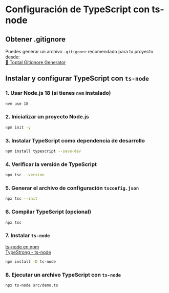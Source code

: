 # Configuración de TypeScript con ts-node

## Obtener .gitignore  
Puedes generar un archivo `.gitignore` recomendado para tu proyecto desde:  
[🔗 Toptal Gitignore Generator](https://www.toptal.com/developers/gitignore)

## Instalar y configurar TypeScript con `ts-node`

### 1. Usar Node.js 18 (si tienes `nvm` instalado)
```sh
nvm use 18
```

### 2. Inicializar un proyecto Node.js
```sh
npm init -y
```

### 3. Instalar TypeScript como dependencia de desarrollo
```sh
npm install typescript --save-dev
```

### 4. Verificar la versión de TypeScript
```sh
npx tsc --version
```

### 5. Generar el archivo de configuración `tsconfig.json`
```sh
npx tsc --init
```

### 6. Compilar TypeScript (opcional)
```sh
npx tsc
```

### 7. Instalar `ts-node`
[ ts-node en npm](https://www.npmjs.com/package/ts-node)  
[ TypeStrong - ts-node](https://typestrong.org/ts-node)  

```sh
npm install -D ts-node
```

### 8. Ejecutar un archivo TypeScript con `ts-node`
```sh
npx ts-node src/demo.ts
```
